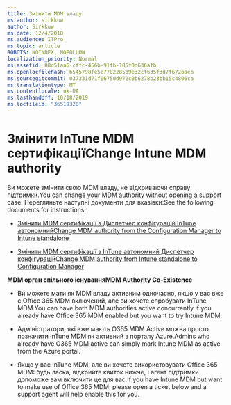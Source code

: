 ```yaml
---
title: Змінити MDM владу
ms.author: sirkkuw
author: Sirkkuw
ms.date: 12/4/2018
ms.audience: ITPro
ms.topic: article
ROBOTS: NOINDEX, NOFOLLOW
localization_priority: Normal
ms.assetid: 08c51aa6-cffc-456b-91fb-185f0d636afb
ms.openlocfilehash: 6545798fe5e7702285b9e32cf635f3d7f672baeb
ms.sourcegitcommit: 037331d71f06750d972c0b6278b23bb15c4806ca
ms.translationtype: MT
ms.contentlocale: uk-UA
ms.lasthandoff: 10/18/2019
ms.locfileid: "36519320"
---
```

# <a name="change-intune-mdm-authority"></a><span data-ttu-id="829a9-102">Змінити InTune MDM сертифікації</span><span class="sxs-lookup"><span data-stu-id="829a9-102">Change Intune MDM authority</span></span>

<span data-ttu-id="829a9-103">Ви можете змінити свою MDM владу, не відкриваючи справу підтримки.</span><span class="sxs-lookup"><span data-stu-id="829a9-103">You can change your MDM authority without opening a support case.</span></span> <span data-ttu-id="829a9-104">Перегляньте наступні документи для вказівки:</span><span class="sxs-lookup"><span data-stu-id="829a9-104">See the following documents for instructions:</span></span>
  
- [<span data-ttu-id="829a9-105">Змінити MDM сертифікації з Диспетчер конфігурацій InTune автономний</span><span class="sxs-lookup"><span data-stu-id="829a9-105">Change MDM authority from the Configuration Manager to Intune standalone</span></span>](https://docs.microsoft.com/sccm/mdm/deploy-use/migrate-change-mdm-authority)
    
- [<span data-ttu-id="829a9-106">Змінити MDM сертифікації з InTune автономний Диспетчер конфігурацій</span><span class="sxs-lookup"><span data-stu-id="829a9-106">Change MDM authority from Intune standalone to Configuration Manager</span></span>](https://docs.microsoft.com/sccm/mdm/deploy-use/change-mdm-authority)
    
 <span data-ttu-id="829a9-107">**MDM орган спільного існування**</span><span class="sxs-lookup"><span data-stu-id="829a9-107">**MDM Authority Co-Existence**</span></span>
  
- <span data-ttu-id="829a9-108">Ви можете мати як MDM владу активним одночасно, якщо у вас вже є Office 365 MDM включений, але ви хочете спробувати InTune MDM.</span><span class="sxs-lookup"><span data-stu-id="829a9-108">You can have both MDM authorities active concurrently if you already have Office 365 MDM enabled but you want to try Intune MDM.</span></span>
    
- <span data-ttu-id="829a9-109">Адміністратори, які вже мають O365 MDM Active можна просто позначити InTune MDM як активний з порталу Azure.</span><span class="sxs-lookup"><span data-stu-id="829a9-109">Admins who already have O365 MDM active can simply mark Intune MDM as active from the Azure portal.</span></span>
    
- <span data-ttu-id="829a9-110">Якщо у вас InTune MDM, але ви хочете використовувати Office 365 MDM: будь ласка, відкрийте квиток нижче, і агент підтримки допоможе вам включити це для вас.</span><span class="sxs-lookup"><span data-stu-id="829a9-110">If you have Intune MDM but want to make use of Office 365 MDM: please open a ticket below and a support agent will help enable this for you.</span></span>
    

